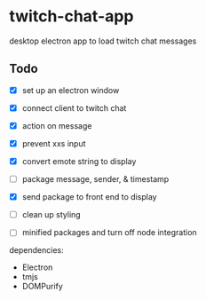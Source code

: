 # twitch-chat-app
desktop electron app to load twitch chat messages


## Todo
- [x] set up an electron window
- [x] connect client to twitch chat
- [x] action on message
- [x] prevent xxs input 
- [x] convert emote string to display
- [ ] package message, sender, & timestamp
- [x] send package to front end to display
- [ ] clean up styling 
- [ ] minified packages and turn off node integration







dependencies:
* Electron
* tmjs
* DOMPurify




